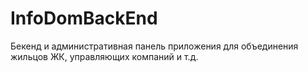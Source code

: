 # InfoDomBackEnd
Бекенд и административная панель приложения для объединения жильцов ЖК, управляющих компаний и т.д.
